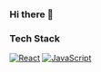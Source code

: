 ### Hi there 👋

  <div align=left>
	<h3>Tech Stack</h3>
	
  [![React](https://img.shields.io/badge/React-424242?style=flat-square&logo=React&logoColor=61DAFB)](https://github.com/jo-duchan)
  [![JavaScript](https://img.shields.io/badge/JavaScript-424242?style=flat-square&logo=JavaScript&logoColor=F7DF1E)](https://github.com/jo-duchan)
	
  </div>
